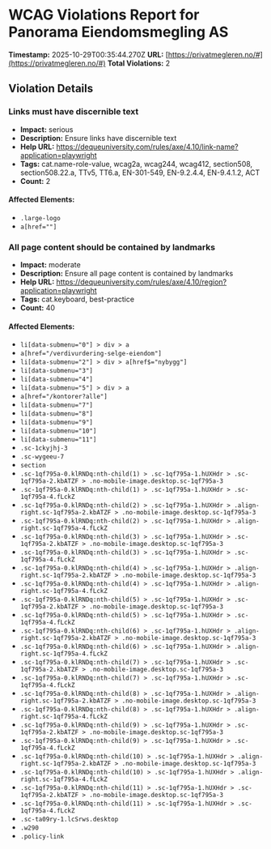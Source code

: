 # WCAG Violations Report for Panorama Eiendomsmegling AS

**Timestamp:** 2025-10-29T00:35:44.270Z
**URL:** [https://privatmegleren.no/#](https://privatmegleren.no/#)
**Total Violations:** 2

## Violation Details

### Links must have discernible text

- **Impact:** serious
- **Description:** Ensure links have discernible text
- **Help URL:** https://dequeuniversity.com/rules/axe/4.10/link-name?application=playwright
- **Tags:** cat.name-role-value, wcag2a, wcag244, wcag412, section508, section508.22.a, TTv5, TT6.a, EN-301-549, EN-9.2.4.4, EN-9.4.1.2, ACT
- **Count:** 2

#### Affected Elements:

- `.large-logo`
- `a[href=""]`

### All page content should be contained by landmarks

- **Impact:** moderate
- **Description:** Ensure all page content is contained by landmarks
- **Help URL:** https://dequeuniversity.com/rules/axe/4.10/region?application=playwright
- **Tags:** cat.keyboard, best-practice
- **Count:** 40

#### Affected Elements:

- `li[data-submenu="0"] > div > a`
- `a[href="/verdivurdering-selge-eiendom"]`
- `li[data-submenu="2"] > div > a[href$="nybygg"]`
- `li[data-submenu="3"]`
- `li[data-submenu="4"]`
- `li[data-submenu="5"] > div > a`
- `a[href="/kontorer?alle"]`
- `li[data-submenu="7"]`
- `li[data-submenu="8"]`
- `li[data-submenu="9"]`
- `li[data-submenu="10"]`
- `li[data-submenu="11"]`
- `.sc-1ckyjhj-3`
- `.sc-wygeeu-7`
- `section`
- `.sc-1qf795a-0.klRNDq:nth-child(1) > .sc-1qf795a-1.hUXHdr > .sc-1qf795a-2.kbATZF > .no-mobile-image.desktop.sc-1qf795a-3`
- `.sc-1qf795a-0.klRNDq:nth-child(1) > .sc-1qf795a-1.hUXHdr > .sc-1qf795a-4.fLckZ`
- `.sc-1qf795a-0.klRNDq:nth-child(2) > .sc-1qf795a-1.hUXHdr > .align-right.sc-1qf795a-2.kbATZF > .no-mobile-image.desktop.sc-1qf795a-3`
- `.sc-1qf795a-0.klRNDq:nth-child(2) > .sc-1qf795a-1.hUXHdr > .align-right.sc-1qf795a-4.fLckZ`
- `.sc-1qf795a-0.klRNDq:nth-child(3) > .sc-1qf795a-1.hUXHdr > .sc-1qf795a-2.kbATZF > .no-mobile-image.desktop.sc-1qf795a-3`
- `.sc-1qf795a-0.klRNDq:nth-child(3) > .sc-1qf795a-1.hUXHdr > .sc-1qf795a-4.fLckZ`
- `.sc-1qf795a-0.klRNDq:nth-child(4) > .sc-1qf795a-1.hUXHdr > .align-right.sc-1qf795a-2.kbATZF > .no-mobile-image.desktop.sc-1qf795a-3`
- `.sc-1qf795a-0.klRNDq:nth-child(4) > .sc-1qf795a-1.hUXHdr > .align-right.sc-1qf795a-4.fLckZ`
- `.sc-1qf795a-0.klRNDq:nth-child(5) > .sc-1qf795a-1.hUXHdr > .sc-1qf795a-2.kbATZF > .no-mobile-image.desktop.sc-1qf795a-3`
- `.sc-1qf795a-0.klRNDq:nth-child(5) > .sc-1qf795a-1.hUXHdr > .sc-1qf795a-4.fLckZ`
- `.sc-1qf795a-0.klRNDq:nth-child(6) > .sc-1qf795a-1.hUXHdr > .align-right.sc-1qf795a-2.kbATZF > .no-mobile-image.desktop.sc-1qf795a-3`
- `.sc-1qf795a-0.klRNDq:nth-child(6) > .sc-1qf795a-1.hUXHdr > .align-right.sc-1qf795a-4.fLckZ`
- `.sc-1qf795a-0.klRNDq:nth-child(7) > .sc-1qf795a-1.hUXHdr > .sc-1qf795a-2.kbATZF > .no-mobile-image.desktop.sc-1qf795a-3`
- `.sc-1qf795a-0.klRNDq:nth-child(7) > .sc-1qf795a-1.hUXHdr > .sc-1qf795a-4.fLckZ`
- `.sc-1qf795a-0.klRNDq:nth-child(8) > .sc-1qf795a-1.hUXHdr > .align-right.sc-1qf795a-2.kbATZF > .no-mobile-image.desktop.sc-1qf795a-3`
- `.sc-1qf795a-0.klRNDq:nth-child(8) > .sc-1qf795a-1.hUXHdr > .align-right.sc-1qf795a-4.fLckZ`
- `.sc-1qf795a-0.klRNDq:nth-child(9) > .sc-1qf795a-1.hUXHdr > .sc-1qf795a-2.kbATZF > .no-mobile-image.desktop.sc-1qf795a-3`
- `.sc-1qf795a-0.klRNDq:nth-child(9) > .sc-1qf795a-1.hUXHdr > .sc-1qf795a-4.fLckZ`
- `.sc-1qf795a-0.klRNDq:nth-child(10) > .sc-1qf795a-1.hUXHdr > .align-right.sc-1qf795a-2.kbATZF > .no-mobile-image.desktop.sc-1qf795a-3`
- `.sc-1qf795a-0.klRNDq:nth-child(10) > .sc-1qf795a-1.hUXHdr > .align-right.sc-1qf795a-4.fLckZ`
- `.sc-1qf795a-0.klRNDq:nth-child(11) > .sc-1qf795a-1.hUXHdr > .sc-1qf795a-2.kbATZF > .no-mobile-image.desktop.sc-1qf795a-3`
- `.sc-1qf795a-0.klRNDq:nth-child(11) > .sc-1qf795a-1.hUXHdr > .sc-1qf795a-4.fLckZ`
- `.sc-ta09ry-1.lcSrws.desktop`
- `.w290`
- `.policy-link`
